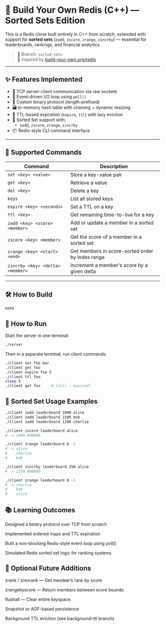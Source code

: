 # 🧠 Build Your Own Redis (C++) — Sorted Sets Edition

This is a Redis clone built entirely in C++ from scratch, extended with support for **sorted sets** (`zadd`, `zscore`, `zrange`, `zincrby`) — essential for leaderboards, rankings, and financial analytics.

> 🔧 Branch: `sorted-sets`  
> 📘 Inspired by [build-your-own.org/redis](https://build-your-own.org/redis/)

---

## ✨ Features Implemented

- 🧵 TCP server-client communication via raw sockets
- 🔁 Event-driven I/O loop using `poll()`
- 🧠 Custom binary protocol (length-prefixed)
- 🗃️ In-memory hash table with chaining + dynamic resizing
- 🧹 TTL-based expiration (`expire`, `ttl`) with lazy eviction
- 🔢 Sorted Set support with:
  - `zadd`, `zscore`, `zrange`, `zincrby`
- 📦 Redis-style CLI command interface

---

## 🧪 Supported Commands

| Command                           | Description                                         |
|----------------------------------|-----------------------------------------------------|
| `set <key> <value>`              | Store a key-value pair                              |
| `get <key>`                      | Retrieve a value                                    |
| `del <key>`                      | Delete a key                                        |
| `keys`                           | List all stored keys                                |
| `expire <key> <seconds>`         | Set a TTL on a key                                  |
| `ttl <key>`                      | Get remaining time-to-live for a key                |
| `zadd <key> <score> <member>`    | Add or update a member in a sorted set              |
| `zscore <key> <member>`          | Get the score of a member in a sorted set           |
| `zrange <key> <start> <end>`     | Get members in score-sorted order by index range    |
| `zincrby <key> <delta> <member>` | Increment a member's score by a given delta         |

---

## 🛠️ How to Build

```bash
make
```

## 🚀 How to Run
Start the server in one terminal:
```bash
./server
```
Then in a separate terminal, run client commands:
```bash
./client set foo bar
./client get foo
./client expire foo 5
./client ttl foo
sleep 5
./client get foo     # (nil) — expired!
```
## 🔢 Sorted Set Usage Examples
```bash
./client zadd leaderboard 1000 alice
./client zadd leaderboard 1500 bob
./client zadd leaderboard 1200 charlie

./client zscore leaderboard alice
# -> 1000.000000

./client zrange leaderboard 0 -1
# -> alice
#    charlie
#    bob

./client zincrby leaderboard 250 alice
# -> 1250.000000

./client zrange leaderboard 0 -1
# -> charlie
#    bob
#    alice

```
## 📚 Learning Outcomes
Designed a binary protocol over TCP from scratch

Implemented ordered maps and TTL expiration

Built a non-blocking Redis-style event loop using poll()

Simulated Redis sorted set logic for ranking systems

## 🔭 Optional Future Additions
zrank / zrevrank — Get member’s rank by score

zrangebyscore — Return members between score bounds

flushall — Clear entire keyspace

Snapshot or AOF-based persistence

Background TTL eviction (see background-ttl branch)


